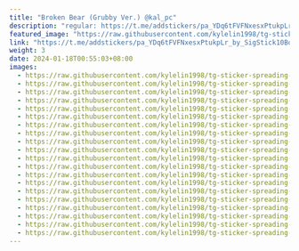 ```yaml
---
title: "Broken Bear (Grubby Ver.) @kal_pc"
description: "regular: https://t.me/addstickers/pa_YDq6tFVFNxesxPtukpLr_by_SigStick10Bot"
featured_image: "https://raw.githubusercontent.com/kylelin1998/tg-sticker-spreading-worldwide-images/main/img/5f9976e5-2b8b-4738-83fa-b2643288dff8.jpg"
link: "https://t.me/addstickers/pa_YDq6tFVFNxesxPtukpLr_by_SigStick10Bot"
weight: 3
date: 2024-01-18T00:55:03+08:00
images:
  - https://raw.githubusercontent.com/kylelin1998/tg-sticker-spreading-worldwide-images/main/img/5f9976e5-2b8b-4738-83fa-b2643288dff8.jpg
  - https://raw.githubusercontent.com/kylelin1998/tg-sticker-spreading-worldwide-images/main/img/5e721825-b3d4-4132-b1de-312bc22d9398.jpg
  - https://raw.githubusercontent.com/kylelin1998/tg-sticker-spreading-worldwide-images/main/img/745b32fb-fb27-45cc-bc55-57bc644f11fc.jpg
  - https://raw.githubusercontent.com/kylelin1998/tg-sticker-spreading-worldwide-images/main/img/5df3d7bd-4816-4c1d-8742-399ea67b68db.jpg
  - https://raw.githubusercontent.com/kylelin1998/tg-sticker-spreading-worldwide-images/main/img/1f6f8a90-45a8-4010-9c90-5e0ec1d59b52.jpg
  - https://raw.githubusercontent.com/kylelin1998/tg-sticker-spreading-worldwide-images/main/img/bc67b1b5-17f9-4622-945e-32070e748ade.jpg
  - https://raw.githubusercontent.com/kylelin1998/tg-sticker-spreading-worldwide-images/main/img/5bd4512f-d0cd-47ed-af4a-fdf5b906678a.jpg
  - https://raw.githubusercontent.com/kylelin1998/tg-sticker-spreading-worldwide-images/main/img/1493fe1b-b8b9-4dda-8e9b-dc09058f561f.jpg
  - https://raw.githubusercontent.com/kylelin1998/tg-sticker-spreading-worldwide-images/main/img/303a071c-9daf-492b-943f-55afaa5a5095.jpg
  - https://raw.githubusercontent.com/kylelin1998/tg-sticker-spreading-worldwide-images/main/img/84dabc0b-1306-4d82-8bed-93f0191c12fc.jpg
  - https://raw.githubusercontent.com/kylelin1998/tg-sticker-spreading-worldwide-images/main/img/9e596dd4-6e1d-49f4-b3ac-16a23e05a3c5.jpg
  - https://raw.githubusercontent.com/kylelin1998/tg-sticker-spreading-worldwide-images/main/img/aa8fdead-31ec-4ab6-b275-095622fd60e5.jpg
  - https://raw.githubusercontent.com/kylelin1998/tg-sticker-spreading-worldwide-images/main/img/40c69602-5aeb-4840-8dd1-1f48ea18cb24.jpg
  - https://raw.githubusercontent.com/kylelin1998/tg-sticker-spreading-worldwide-images/main/img/bf04da52-5fda-4a96-a066-ba115ed33b41.jpg
  - https://raw.githubusercontent.com/kylelin1998/tg-sticker-spreading-worldwide-images/main/img/3d9fef5e-7fb1-4255-8f92-1e2b05fcb11d.jpg
  - https://raw.githubusercontent.com/kylelin1998/tg-sticker-spreading-worldwide-images/main/img/3e57cbca-5088-41d5-8a90-519fd671c54e.jpg
  - https://raw.githubusercontent.com/kylelin1998/tg-sticker-spreading-worldwide-images/main/img/fc222298-1de4-4a05-84f7-fec88f23810f.jpg
  - https://raw.githubusercontent.com/kylelin1998/tg-sticker-spreading-worldwide-images/main/img/c0810f65-c8b9-4bdb-85a2-b65b9ef7b14f.jpg
  - https://raw.githubusercontent.com/kylelin1998/tg-sticker-spreading-worldwide-images/main/img/8161ad20-cd29-435a-872e-575634de468e.jpg
  - https://raw.githubusercontent.com/kylelin1998/tg-sticker-spreading-worldwide-images/main/img/2f6d2899-2b1b-4378-b4dd-41a210ffc535.jpg
---
```

